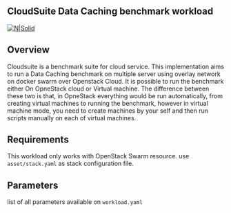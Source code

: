 CloudSuite Data Caching benchmark workload
------------------------------------------


[![N|Solid](https://www.gwdg.de/GWDG-Theme-1.0-SNAPSHOT/images/gwdg_logo.svg)](https://nodesource.com/products/nsolid)



Overview
--------

Cloudsuite is a benchmark suite for cloud service. This implementation aims to run a Data Caching benchmark on multiple server using overlay network on docker swarm over Openstack Cloud. It is possible to run the benchmark either On OpneStack cloud or Virtual machine. The difference between these two is that, in OpneStack everything would be run automatically, from creating virtual machines to running the benchmark, however in virtual machine mode, you need to create machines by your self and then run scripts manually on each of virtual machines.

Requirements
----------

This workload only works with OpenStack Swarm resource.
use ``asset/stack.yaml`` as stack configuration file.

Parameters
----------

list of all parameters available on ``workload.yaml``